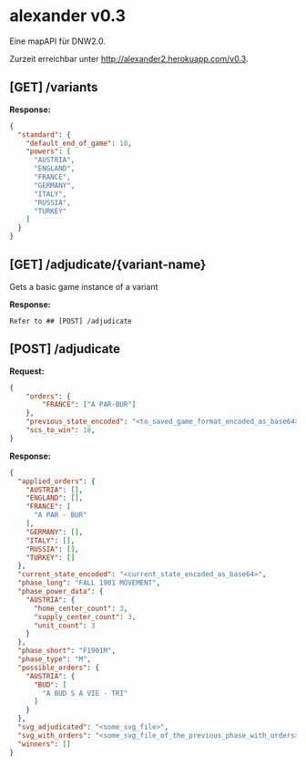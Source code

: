 # alexander v0.3

Eine mapAPI für DNW2.0.

Zurzeit erreichbar unter http://alexander2.herokuapp.com/v0.3.

## [GET] /variants

**Response:**
```json
{
  "standard": {
    "default_end_of_game": 18,
    "powers": [
      "AUSTRIA",
      "ENGLAND",
      "FRANCE",
      "GERMANY",
      "ITALY",
      "RUSSIA",
      "TURKEY"
    ]
  }
}
```


## [GET] /adjudicate/{variant-name}

Gets a basic game instance of a variant

**Response:**

```
Refer to ## [POST] /adjudicate
```

## [POST] /adjudicate

**Request:** 

```json
{
    "orders": {
		"FRANCE": ["A PAR-BUR"]
	},
    "previous_state_encoded": "<to_saved_game_format_encoded_as_base64>",
    "scs_to_win": 18,
}
```

**Response:** 

```json
{
  "applied_orders": {
    "AUSTRIA": [],
    "ENGLAND": [],
    "FRANCE": [
      "A PAR - BUR"
    ],
    "GERMANY": [],
    "ITALY": [],
    "RUSSIA": [],
    "TURKEY": []
  },
  "current_state_encoded": "<current_state_encoded_as_base64>",
  "phase_long": "FALL 1901 MOVEMENT",
  "phase_power_data": {
    "AUSTRIA": {
      "home_center_count": 3,
      "supply_center_count": 3,
      "unit_count": 3
    }
  },
  "phase_short": "F1901M",
  "phase_type": "M",
  "possible_orders": {
    "AUSTRIA": {
      "BUD": [
        "A BUD S A VIE - TRI"
      ]
    }
  },
  "svg_adjudicated": "<some_svg_file>",
  "svg_with_orders": "<some_svg_file_of_the_previous_phase_with_orders>",
  "winners": []
}
```
